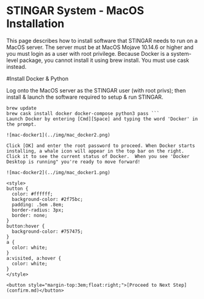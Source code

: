 STINGAR System - MacOS Installation
===============

This page describes how to install software that STINGAR needs to run on a MacOS server. The server must be at MacOS Mojave 10.14.6 or higher and you must login as a user with root privilege. Because Docker is a system-level package, you cannot install it using brew install. You must use cask instead.

#Install Docker & Python

Log onto the MacOS server as the STINGAR user (with root privs); then install & launch the software required to setup & run STINGAR.

```
brew update
brew cask install docker docker-compose python3 pass ```
Launch Docker by entering [Cmd][Space] and typing the word 'Docker' in the prompt.

![mac-docker1](../img/mac_docker2.png)

Click [OK] and enter the root password to proceed. When Docker starts installing, a whale icon will appear in the top bar on the right. Click it to see the current status of Docker.  When you see 'Docker Desktop is running" you're ready to move forward!

![mac-docker2](../img/mac_docker1.png)

<style>
button {
  color: #ffffff;
  background-color: #2f75bc;
  padding: .5em .8em;
  border-radius: 3px;
  border: none;
}
button:hover {
  background-color: #757475;
}
a {
  color: white;
}
a:visited, a:hover {
  color: white;
}
</style>

<button style="margin-top:3em;float:right;">[Proceed to Next Step](confirm.md)</button>

